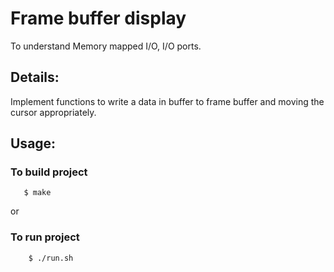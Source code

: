 # Frame buffer display

To understand Memory mapped I/O, I/O ports.

## Details:

Implement functions to write a data in buffer to frame buffer and moving the
cursor appropriately.

## Usage:

### To build project

```shell
   $ make
```
or

### To run project

```shell
	$ ./run.sh
```
